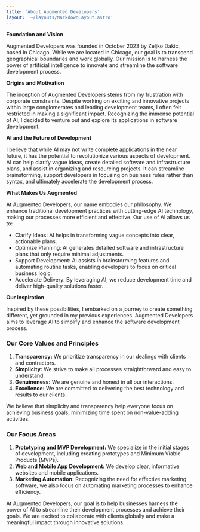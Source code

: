 ```yaml
---
title: 'About Augmented Developers'
layout: '~/layouts/MarkdownLayout.astro'
---
```


**Foundation and Vision**

Augmented Developers was founded in October 2023 by Zeljko Dakic, based in Chicago. While we are located in Chicago, our goal is to transcend geographical boundaries and work globally. Our mission is to harness the power of artificial intelligence to innovate and streamline the software development process.

**Origins and Motivation**

The inception of Augmented Developers stems from my frustration with corporate constraints. Despite working on exciting and innovative projects within large conglomerates and leading development teams, I often felt restricted in making a significant impact. Recognizing the immense potential of AI, I decided to venture out and explore its applications in software development.

**AI and the Future of Development**

I believe that while AI may not write complete applications in the near future, it has the potential to revolutionize various aspects of development. AI can help clarify vague ideas, create detailed software and infrastructure plans, and assist in organizing and resourcing projects. It can streamline brainstorming, support developers in focusing on business rules rather than syntax, and ultimately accelerate the development process.

**What Makes Us Augmented**

At Augmented Developers, our name embodies our philosophy. We enhance traditional development practices with cutting-edge AI technology, making our processes more efficient and effective. Our use of AI allows us to:

- Clarify Ideas: AI helps in transforming vague concepts into clear, actionable plans.
- Optimize Planning: AI generates detailed software and infrastructure plans that only require minimal adjustments.
- Support Development: AI assists in brainstorming features and automating routine tasks, enabling developers to focus on critical business logic.
- Accelerate Delivery: By leveraging AI, we reduce development time and deliver high-quality solutions faster.

**Our Inspiration**

Inspired by these possibilities, I embarked on a journey to create something different, yet grounded in my previous experiences. Augmented Developers aims to leverage AI to simplify and enhance the software development process.

### Our Core Values and Principles

1. **Transparency:** We prioritize transparency in our dealings with clients and contractors.
2. **Simplicity:** We strive to make all processes straightforward and easy to understand.
3. **Genuineness:** We are genuine and honest in all our interactions.
4. **Excellence:** We are committed to delivering the best technology and results to our clients.

We believe that simplicity and transparency help everyone focus on achieving business goals, minimizing time spent on non-value-adding activities.

### Our Focus Areas

1. **Prototyping and MVP Development:** We specialize in the initial stages of development, including creating prototypes and Minimum Viable Products (MVPs).
2. **Web and Mobile App Development:** We develop clear, informative websites and mobile applications.
3. **Marketing Automation:** Recognizing the need for effective marketing software, we also focus on automating marketing processes to enhance efficiency.

At Augmented Developers, our goal is to help businesses harness the power of AI to streamline their development processes and achieve their goals. We are excited to collaborate with clients globally and make a meaningful impact through innovative solutions.